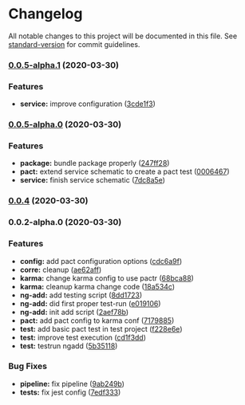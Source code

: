 # Changelog

All notable changes to this project will be documented in this file. See [standard-version](https://github.com/conventional-changelog/standard-version) for commit guidelines.

### [0.0.5-alpha.1](https://github.com/niklas-wortmann/ngx-pact/compare/v0.0.5-alpha.0...v0.0.5-alpha.1) (2020-03-30)


### Features

* **service:** improve configuration ([3cde1f3](https://github.com/niklas-wortmann/ngx-pact/commit/3cde1f377ad1a52049b21a6389d2e961bc4301f4))

### [0.0.5-alpha.0](https://github.com/niklas-wortmann/ngx-pact/compare/v0.0.4...v0.0.5-alpha.0) (2020-03-30)


### Features

* **package:** bundle package properly ([247ff28](https://github.com/niklas-wortmann/ngx-pact/commit/247ff280f60916e288ac2556c922529b7a84f37e))
* **pact:** extend service schematic to create a pact test ([0006467](https://github.com/niklas-wortmann/ngx-pact/commit/0006467b3e8e62fb108ca9952ccd2fc5f337cbe9))
* **service:** finish service schematic ([7dc8a5e](https://github.com/niklas-wortmann/ngx-pact/commit/7dc8a5eec0eac881c1286172a18f6a83b0da57f1))

### [0.0.4](https://github.com/niklas-wortmann/ngx-pact/compare/v0.0.2-alpha.0...v0.0.4) (2020-03-30)

### 0.0.2-alpha.0 (2020-03-30)


### Features

* **config:** add pact configuration options ([cdc6a9f](https://github.com/JWO719/ngx-pact/commit/cdc6a9f75dd04068a500a8edf8c397e0e15c686e))
* **corre:** cleanup ([ae62aff](https://github.com/JWO719/ngx-pact/commit/ae62aff85374e2cc3fdbbae58c08214842fff4b0))
* **karma:** change karma config to use pactr ([68bca88](https://github.com/JWO719/ngx-pact/commit/68bca88215ac8f89edc7f7abf815a8784f43f4dd))
* **karma:** cleanup karma change code ([18a534c](https://github.com/JWO719/ngx-pact/commit/18a534c646c0e040ab683bcf6e7e7e94bf11e2a7))
* **ng-add:** add testing script ([8dd1723](https://github.com/JWO719/ngx-pact/commit/8dd1723437b118b9f5e31bd63ecc3e27957b3644))
* **ng-add:** did first proper test-run ([e019106](https://github.com/JWO719/ngx-pact/commit/e01910628139f0fe4074985ec2d7309ff5c6487a))
* **ng-add:** init add script ([2aef78b](https://github.com/JWO719/ngx-pact/commit/2aef78b975568754720ba8c586c17407c9f48e17))
* **pact:** add pact config to karma conf ([7179885](https://github.com/JWO719/ngx-pact/commit/7179885c9a15ecbc92fdfcd36afc23c71a9b7da1))
* **test:** add basic pact test in test project ([f228e6e](https://github.com/JWO719/ngx-pact/commit/f228e6e15628d7f7e13282390f88efa3342b09d3))
* **test:** improve test execution ([cd1f3dd](https://github.com/JWO719/ngx-pact/commit/cd1f3dd7c157a51d65b20aec51cec8b933c82da1))
* **test:** testrun ngadd ([5b35118](https://github.com/JWO719/ngx-pact/commit/5b35118f9948ad5c61202b99b37f47e57dad65e8))


### Bug Fixes

* **pipeline:** fix pipeline ([9ab249b](https://github.com/JWO719/ngx-pact/commit/9ab249bdf03a9059c62e18901a3b859ecbcdc0c0))
* **tests:** fix jest config ([7edf333](https://github.com/JWO719/ngx-pact/commit/7edf333251435297d0a517755c1d043bf5f60290))
